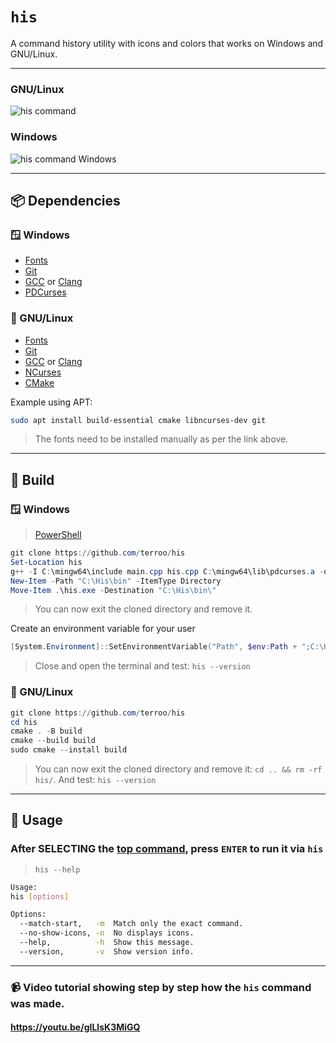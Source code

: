 # `his`
A command history utility with icons and colors that works on Windows and GNU/Linux.

---

### GNU/Linux
![his command](https://github.com/terroo/terroo.github.io/blob/main/assets/img/commands/his.gif?raw=true) 


### Windows
![his command Windows](https://github.com/terroo/terroo.github.io/blob/main/assets/img/commands/his-win.gif?raw=true) 

---

## 📦 Dependencies

### 🪟 Windows
+ [Fonts](https://github.com/terroo/fonts)
+ [Git](https://terminalroot.com.br/2023/03/como-instalar-git-e-git-bash-no-windows.html)
+ [GCC](https://terminalroot.com/how-to-install-the-new-version-of-gcc-mingw-on-windows/) or [Clang](https://terminalroot.com/how-to-install-the-new-version-of-clang-llvm-on-windows/)
+ [PDCurses](https://terminalroot.com/how-to-install-pdcurses-ncurses-on-windows/)

### 🐂 GNU/Linux
+ [Fonts](https://github.com/terroo/fonts)
+ [Git](https://terminalroot.com/tags#git)
+ [GCC](https://terminalroot.com/tags#gcc) or [Clang](https://terminalroot.com/tags#clang)
+ [NCurses](https://terminalroot.com.br/ncurses)
+ [CMake](https://terminalroot.com/tags#cmake)

Example using APT:
```bash
sudo apt install build-essential cmake libncurses-dev git
```
> The fonts need to be installed manually as per the link above.

---

## 🚧 Build

### 🪟 Windows
> [PowerShell](https://terminalroot.com/customize-your-powershell-like-a-pro/)

```powershell
git clone https://github.com/terroo/his
Set-Location his
g++ -I C:\mingw64\include main.cpp his.cpp C:\mingw64\lib\pdcurses.a -o his
New-Item -Path "C:\His\bin" -ItemType Directory
Move-Item .\his.exe -Destination "C:\His\bin\"
```
> You can now exit the cloned directory and remove it.

Create an environment variable for your user
```powershell
[System.Environment]::SetEnvironmentVariable("Path", $env:Path + ";C:\His\bin", [System.EnvironmentVariableTarget]::User)
```
> Close and open the terminal and test: `his --version`


### 🐂 GNU/Linux
```powershell
git clone https://github.com/terroo/his
cd his
cmake . -B build
cmake --build build
sudo cmake --install build
```
> You can now exit the cloned directory and remove it: `cd .. && rm -rf his/`. And test: `his --version`

---

## 💼 Usage
### After SELECTING the <u>top command</u>, press `ENTER` to run it via `his`

> `his --help`

```bash
Usage:
his [options]

Options:
  --match-start,   -m  Match only the exact command.
  --no-show-icons, -n  No displays icons.
  --help,          -h  Show this message.
  --version,       -v  Show version info.
```

---

### 📹 Video tutorial showing step by step how the `his` command was made.
#### <https://youtu.be/gILIsK3MiGQ>

